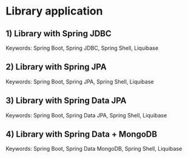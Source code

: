 # Library application

## 1) Library with Spring JDBC
Keywords: Spring Boot, Spring JDBC, Spring Shell, Liquibase

## 2) Library with Spring JPA
Keywords: Spring Boot, Spring JPA, Spring Shell, Liquibase

## 3) Library with Spring Data JPA
Keywords: Spring Boot, Spring Data JPA, Spring Shell, Liquibase

## 4) Library with Spring Data + MongoDB
Keywords: Spring Boot, Spring Data MongoDB, Spring Shell, Liquibase
